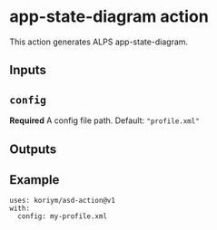 # app-state-diagram action

This action generates ALPS app-state-diagram.

## Inputs

## `config`

**Required** A config file path. Default: `"profile.xml"`

## Outputs


## Example

```
uses: koriym/asd-action@v1
with:
  config: my-profile.xml
```
